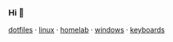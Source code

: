 ### Hi 👋

<!-- Employers: [resume.pdf](https://github.com/brettinternet/cv/blob/master/resume.pdf) | [cv.pdf](https://github.com/brettinternet/cv/blob/master/cv.pdf) -->

[dotfiles](https://github.com/brettinternet/dotfiles) · [linux](https://github.com/brettinternet/linux) · [homelab](https://github.com/brettinternet/homelab) · [windows](https://github.com/brettinternet/windows) · [keyboards](https://github.com/brettinternet/keyboards)

